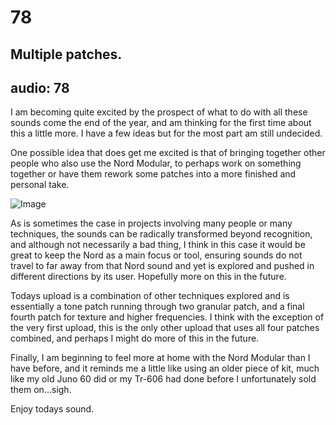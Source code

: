 # 78
## Multiple patches.
audio: 78
---
I am becoming quite excited by the prospect of what to do with all these sounds come the end of the year, and am thinking for the first time about this a little more. I have a few ideas but for the most part am still undecided. 

One possible idea that does get me excited is that of bringing together other people who also use the Nord Modular, to perhaps work on something together or have them rework some patches into a more finished and personal take.

![Image](/assets/img/Snd-78.jpg)


As is sometimes the case in projects involving many people or many techniques, the sounds can be radically transformed beyond recognition, and although not necessarily a bad thing, I think in this case it would be great to keep the Nord as a main focus or tool, ensuring sounds do not travel to far away from that Nord sound and yet is explored and pushed in different directions by its user. Hopefully more on this in the future.

Todays upload is a combination of other techniques explored and is essentially a tone patch running through two granular patch, and a final fourth patch for texture and higher frequencies. I think with the exception of the very first upload, this is the only other upload that uses all four patches combined, and perhaps I might do more of this in the future.

Finally, I am beginning to feel more at home with the Nord Modular than I have before, and it reminds me a little like using an older piece of kit, much like my old Juno 60 did or my Tr-606 had done before I unfortunately sold them on…sigh.

Enjoy todays sound.